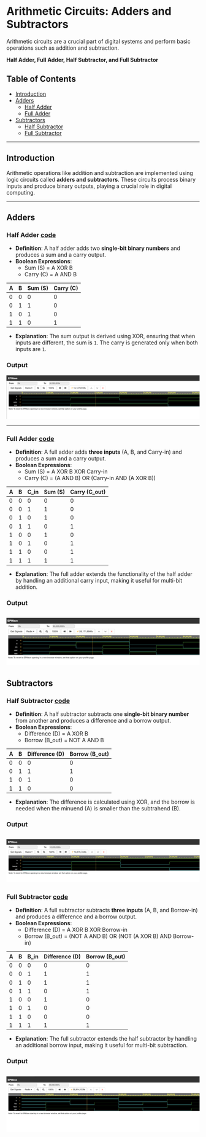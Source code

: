 # **Arithmetic Circuits: Adders and Subtractors**

Arithmetic circuits are a crucial part of digital systems and perform basic operations such as addition and subtraction. 

**Half Adder, Full Adder, Half Subtractor, and Full Subtractor** 

## **Table of Contents**
- [Introduction](#introduction)
- [Adders](#adders)
  - [Half Adder](#half-adder)
  - [Full Adder](#full-adder)
- [Subtractors](#subtractors)
  - [Half Subtractor](#half-subtractor)
  - [Full Subtractor](#full-subtractor)

---
## **Introduction**

Arithmetic operations like addition and subtraction are implemented using logic circuits called **adders and subtractors**. These circuits process binary inputs and produce binary outputs, playing a crucial role in digital computing.

---

## **Adders**

### **Half Adder**  [code](https://github.com/bhaarath22/VHDL-Programs/blob/6e4d67fc54d7b492cd394fabb48560b5911e019d/Adder-Subtractor/HalfAdder-BM-if-else.vhdl)
- **Definition**: A half adder adds two **single-bit binary numbers** and produces a sum and a carry output.
- **Boolean Expressions**:
  - Sum (S) = A XOR B
  - Carry (C) = A AND B

| A | B | Sum (S) | Carry (C) |
|---|---|--------|---------|
| 0 | 0 | 0 | 0 |
| 0 | 1 | 1 | 0 |
| 1 | 0 | 1 | 0 |
| 1 | 1 | 0 | 1 |

- **Explanation**: The sum output is derived using XOR, ensuring that when inputs are different, the sum is `1`. The carry is generated only when both inputs are `1`.
### Output
![OUTPUT](HA-BM-if-else.png)

---

### **Full Adder**  [code](https://github.com/bhaarath22/VHDL-Programs/blob/ed952d8fdf8447001dcf31167d41a971e7ae390d/Adder-Subtractor/FullAdder-BM-CASE.vhd)
- **Definition**: A full adder adds **three inputs** (A, B, and Carry-in) and produces a sum and a carry output.
- **Boolean Expressions**:
  - Sum (S) = A XOR B XOR Carry-in
  - Carry (C) = (A AND B) OR (Carry-in AND (A XOR B))

| A | B | C_in | Sum (S) | Carry (C_out) |
|---|---|-----|--------|------------|
| 0 | 0 | 0 | 0 | 0 |
| 0 | 0 | 1 | 1 | 0 |
| 0 | 1 | 0 | 1 | 0 |
| 0 | 1 | 1 | 0 | 1 |
| 1 | 0 | 0 | 1 | 0 |
| 1 | 0 | 1 | 0 | 1 |
| 1 | 1 | 0 | 0 | 1 |
| 1 | 1 | 1 | 1 | 1 |

- **Explanation**: The full adder extends the functionality of the half adder by handling an additional carry input, making it useful for multi-bit addition.
### Output
![output](FA-BM-Case.png)
---

## **Subtractors**

### **Half Subtractor** [code](https://github.com/bhaarath22/VHDL-Programs/blob/6e4d67fc54d7b492cd394fabb48560b5911e019d/Adder-Subtractor/HS-DM-ConditionalSAS.vhd)
- **Definition**: A half subtractor subtracts one **single-bit binary number** from another and produces a difference and a borrow output.
- **Boolean Expressions**:
  - Difference (D) = A XOR B
  - Borrow (B_out) = NOT A AND B

| A | B | Difference (D) | Borrow (B_out) |
|---|---|-------------|--------------|
| 0 | 0 | 0 | 0 |
| 0 | 1 | 1 | 1 |
| 1 | 0 | 1 | 0 |
| 1 | 1 | 0 | 0 |

- **Explanation**: The difference is calculated using XOR, and the borrow is needed when the minuend (A) is smaller than the subtrahend (B).
### Output
![output](HS-DF-CAS.png)
---

### **Full Subtractor**  [code](https://github.com/bhaarath22/VHDL-Programs/blob/6e4d67fc54d7b492cd394fabb48560b5911e019d/Adder-Subtractor/FS-DF-SelectedSiganlAssignment.vhdl)
- **Definition**: A full subtractor subtracts **three inputs** (A, B, and Borrow-in) and produces a difference and a borrow output.
- **Boolean Expressions**:
  - Difference (D) = A XOR B XOR Borrow-in
  - Borrow (B_out) = (NOT A AND B) OR (NOT (A XOR B) AND Borrow-in)

| A | B | B_in | Difference (D) | Borrow (B_out) |
|---|---|-----|-------------|--------------|
| 0 | 0 | 0 | 0 | 0 |
| 0 | 0 | 1 | 1 | 1 |
| 0 | 1 | 0 | 1 | 1 |
| 0 | 1 | 1 | 0 | 1 |
| 1 | 0 | 0 | 1 | 0 |
| 1 | 0 | 1 | 0 | 0 |
| 1 | 1 | 0 | 0 | 0 |
| 1 | 1 | 1 | 1 | 1 |

- **Explanation**: The full subtractor extends the half subtractor by handling an additional borrow input, making it useful for multi-bit subtraction.
### Output
![output](FS-DF-SSA.png)
---



